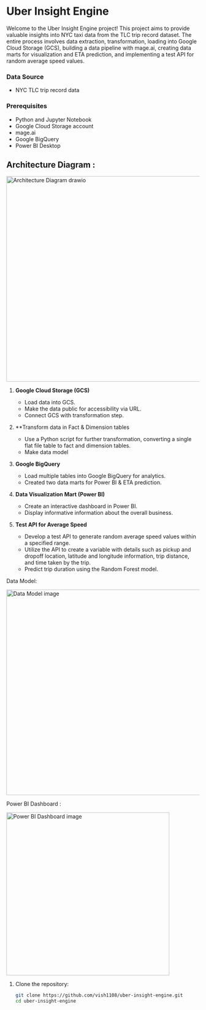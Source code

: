 # Uber Insight Engine

Welcome to the Uber Insight Engine project! This project aims to provide valuable insights into NYC taxi data from the TLC trip record dataset. The entire process involves data extraction, transformation, loading into Google Cloud Storage (GCS), building a data pipeline with mage.ai, creating data marts for visualization and ETA prediction, and implementing a test API for random average speed values.


### Data Source
- NYC TLC trip record data
  
### Prerequisites

- Python and Jupyter Notebook
- Google Cloud Storage account
- mage.ai
- Google BigQuery
- Power BI Desktop

## Architecture Diagram :
<img width="536" alt="Architecture Diagram drawio" src="https://github.com/vish1108/Uber-Insight-Engine/assets/68471486/2052925a-9c3f-46a3-a099-74b01d1b0f7a">

1. **Google Cloud Storage (GCS)**   
   - Load data into GCS.
   - Make the data public for accessibility via URL.
   - Connect GCS with transformation step.

3. **Transform data in Fact & Dimension tables
   - Use a Python script for further transformation, converting a single flat file table to fact and dimension tables.
   - Make data model

4. **Google BigQuery**
   - Load multiple tables into Google BigQuery for analytics.
   - Created two data marts for Power BI & ETA prediction.
     
5. **Data Visualization Mart (Power BI)**
     - Create an interactive dashboard in Power BI.
     - Display informative information about the overall business.

5. **Test API for Average Speed**
   - Develop a test API to generate random average speed values within a specified range.
   - Utilize the API to create a variable with details such as pickup and dropoff location, latitude and longitude information, trip distance, and time taken by the trip.
   - Predict trip duration using the Random Forest model.


  Data Model:
  
<img width="536" alt="Data Model image" src="https://github.com/vish1108/Uber-Insight-Engine/assets/68471486/d06d98ed-93d1-46d2-9e93-aa2f7f5c8fa0">


Power BI Dashboard :


<img width="425" alt="Power BI Dashboard image" src="https://github.com/vish1108/Uber-Insight-Engine/assets/68471486/54a13e5b-f7c5-4c9e-82e4-17be0492471c">


1. Clone the repository:

   ```bash
   git clone https://github.com/vish1108/uber-insight-engine.git
   cd uber-insight-engine

   


